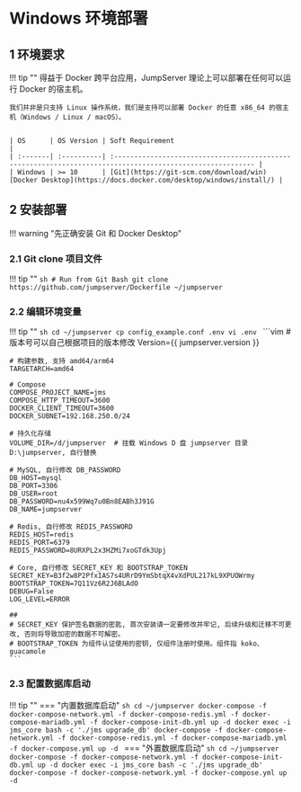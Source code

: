 # Windows 环境部署

## 1 环境要求
!!! tip ""
    得益于 Docker 跨平台应用，JumpServer 理论上可以部署在任何可以运行 Docker 的宿主机。

    我们并非是只支持 Linux 操作系统，我们是支持可以部署 Docker 的任意 x86_64 的宿主机（Windows / Linux / macOS）。


    | OS      | OS Version | Soft Requirement                                                                                           |
    | :-------| :----------| :--------------------------------------------------------------------------------------------------------- |
    | Windows | >= 10      | [Git](https://git-scm.com/download/win) [Docker Desktop](https://docs.docker.com/desktop/windows/install/) |

## 2 安装部署
!!! warning "先正确安装 Git 和 Docker Desktop"

### 2.1 Git clone 项目文件
!!! tip ""
    ```sh
    # Run from Git Bash
    git clone https://github.com/jumpserver/Dockerfile ~/jumpserver
    ```

### 2.2 编辑环境变量
!!! tip ""
    ```sh
    cd ~/jumpserver
    cp config_example.conf .env
    vi .env
    ```
    ```vim
    # 版本号可以自己根据项目的版本修改
    Version={{ jumpserver.version }}

    # 构建参数, 支持 amd64/arm64
    TARGETARCH=amd64

    # Compose
    COMPOSE_PROJECT_NAME=jms
    COMPOSE_HTTP_TIMEOUT=3600
    DOCKER_CLIENT_TIMEOUT=3600
    DOCKER_SUBNET=192.168.250.0/24

    # 持久化存储
    VOLUME_DIR=/d/jumpserver  # 挂载 Windows D 盘 jumpserver 目录 D:\jumpserver, 自行替换

    # MySQL, 自行修改 DB_PASSWORD
    DB_HOST=mysql
    DB_PORT=3306
    DB_USER=root
    DB_PASSWORD=nu4x599Wq7u0Bn8EABh3J91G
    DB_NAME=jumpserver

    # Redis, 自行修改 REDIS_PASSWORD
    REDIS_HOST=redis
    REDIS_PORT=6379
    REDIS_PASSWORD=8URXPL2x3HZMi7xoGTdk3Upj

    # Core, 自行修改 SECRET_KEY 和 BOOTSTRAP_TOKEN
    SECRET_KEY=B3f2w8P2PfxIAS7s4URrD9YmSbtqX4vXdPUL217kL9XPUOWrmy
    BOOTSTRAP_TOKEN=7Q11Vz6R2J6BLAdO
    DEBUG=False
    LOG_LEVEL=ERROR

    ##
    # SECRET_KEY 保护签名数据的密匙, 首次安装请一定要修改并牢记, 后续升级和迁移不可更改, 否则将导致加密的数据不可解密。
    # BOOTSTRAP_TOKEN 为组件认证使用的密钥, 仅组件注册时使用。组件指 koko、guacamole
    ```

### 2.3 配置数据库启动
!!! tip ""
    === "内置数据库启动"
        ```sh
        cd ~/jumpserver
        docker-compose -f docker-compose-network.yml -f docker-compose-redis.yml -f docker-compose-mariadb.yml -f docker-compose-init-db.yml up -d
        docker exec -i jms_core bash -c './jms upgrade_db'
        docker-compose -f docker-compose-network.yml -f docker-compose-redis.yml -f docker-compose-mariadb.yml -f docker-compose.yml up -d
        ```
    === "外置数据库启动"
        ```sh
        cd ~/jumpserver
        docker-compose -f docker-compose-network.yml -f docker-compose-init-db.yml up -d
        docker exec -i jms_core bash -c './jms upgrade_db'
        docker-compose -f docker-compose-network.yml -f docker-compose.yml up -d
        ```